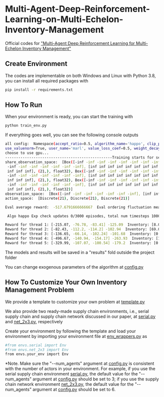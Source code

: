 # Multi-Agent-Deep-Reinforcement-Learning-on-Multi-Echelon-Inventory-Management
Official codes for ["Multi-Agent Deep Reinforcement Learning for Multi-Echelon Inventory Management"](https://papers.ssrn.com/sol3/papers.cfm?abstract_id=4262186)

## Create Environment
The codes are implementable on both Windows and Linux with Python 3.8, you can install all required packages with
``` Bash
pip install -r requirements.txt
```


## How To Run
When your environment is ready, you can start the training with
``` Bash
python train_env.py
```

If everything goes well, you can see the following console outputs
``` Bash
all config:  Namespace(accept_ratio=0.5, algorithm_name='happo', clip_param=0.2, critic_lr=0.0001, cuda=True, cuda_deterministic=True, data_chunk_length=10, entropy_coef=0.01, env_name='MyEnv', episode_length=200, eval_interval=5, experiment_name='check', gae_lambda=0.95, gain=0.01, gamma=0.95, hidden_size=128, huber_delta=10.0, ifi=0.1, kl_threshold=0.01, layer_N=2, log_interval=1, lr=0.0001, ls_step=10, max_grad_norm=0.5, model_dir=None, n_eval_rollout_threads=1, n_no_improvement_thres=10, n_render_rollout_threads=1, n_rollout_threads=5, n_training_threads=1, n_warmup_evaluations=10, num_agents=3, num_env_steps=3000000.0, num_landmarks=3, num_mini_batch=1, opti_eps=1e-05, ppo_epoch=15, recurrent_N=2, render_episodes=5, running_id=1, save_gifs=False, save_interval=1, scenario_name='Ineventory Management', seed=[0, 1, 2, 3, 4, 5, 6, 7, 8, 9], seed_specify=True, share_policy=False, stacked_frames=1, use_ReLU=True, use_centralized_V=True, use_clipped_value_loss=True, use_eval=True, use_feature_normalization=False, use_gae=True, use_huber_loss=True, use_linear_lr_decay=False, use_max_grad_norm=False, use_naive_recurrent_policy=True, use_obs_instead_of_state=False, use_orthogonal=True, use_policy_active_masks=False, use_popart=False, use_proper_time_limits=True, use_recurrent_policy=False, use_render=False, use_single_network=False, use_stacked_frames=False, use_value_active_masks=False, 
use_valuenorm=True, user_name='marl', value_loss_coef=0.5, weight_decay=0)
choose to use gpu...
-------------------------------------------------Training starts for seed: 0---------------------------------------------------
share_observation_space:  [Box([-inf -inf -inf -inf -inf -inf -inf -inf -inf -inf -inf -inf -inf -inf
 -inf -inf -inf -inf -inf -inf -inf], [inf inf inf inf inf inf inf inf inf inf inf inf inf inf inf inf inf inf
 inf inf inf], (21,), float32), Box([-inf -inf -inf -inf -inf -inf -inf -inf -inf -inf -inf -inf -inf -inf
 -inf -inf -inf -inf -inf -inf -inf], [inf inf inf inf inf inf inf inf inf inf inf inf inf inf inf inf inf inf
 inf inf inf], (21,), float32), Box([-inf -inf -inf -inf -inf -inf -inf -inf -inf -inf -inf -inf -inf -inf
 -inf -inf -inf -inf -inf -inf -inf], [inf inf inf inf inf inf inf inf inf inf inf inf inf inf inf inf inf inf
 inf inf inf], (21,), float32)]
observation_space:  [Box([-inf -inf -inf -inf -inf -inf -inf], [inf inf inf inf inf inf inf], (7,), float32), Box([-inf -inf -inf -inf -inf -inf -inf], [inf inf inf inf inf inf inf], (7,), float32), Box([-inf -inf -inf -inf -inf -inf -inf], [inf inf inf inf inf inf inf], (7,), float32)]
action_space:  [Discrete(21), Discrete(21), Discrete(21)]

Eval average reward:  -517.6791666666667  Eval ordering fluctuation measurement (downstream to upstream):  [0.5019614682164792, 0.19034909290369945, 0.10862411803628882]

 Algo happo Exp check updates 0/3000 episodes, total num timesteps 1000/3000000.0, FPS 28.

Reward for thread 1: [-215.07, -76.78, -83.41] -125.09  Inventory: [8.0, 48.0, 31.0]  Order: [9.51, 9.7, 9.77] Demand: [9.615]       
Reward for thread 2: [-82.43, -112.2, -114.2] -102.94  Inventory: [69.0, 0.0, 232.0]  Order: [10.54, 9.49, 10.44] Demand: [9.335]    
Reward for thread 3: [-136.65, -66.14, -102.24] -101.68  Inventory: [0.0, 0.0, 161.0]  Order: [9.85, 9.42, 10.11] Demand: [12.46]    
Reward for thread 4: [-496.67, -140.94, -154.17] -263.93  Inventory: [1605.0, 0.0, 119.0]  Order: [9.82, 9.62, 10.17] Demand: [1.725]
Reward for thread 5: [-329.99, -107.07, -100.54] -179.2  Inventory: [0.0, 0.0, 22.0]  Order: [10.42, 9.7, 9.84] Demand: [13.555]
```

The models and results will be saved in a "results" fold outside the project folder

You can change exogenous parameters of the algorithm at [config.py](https://github.com/xiaotianliu01/Multi-Agent-Deep-Reinforcement-Learning-on-Multi-Echelon-Inventory-Management/blob/main/config.py)

## How To Customize Your Own Inventory Management Problem
We provide a template to customize your own problem at [template.py](https://github.com/xiaotianliu01/Multi-Agent-Deep-Reinforcement-Learning-on-Multi-Echelon-Inventory-Management/blob/main/envs/template.py)

We also provide two ready-made supply chain environments, i.e., serial supply chain and supply chain network discussed in our paper, at [serial.py](https://github.com/xiaotianliu01/Multi-Agent-Deep-Reinforcement-Learning-on-Multi-Echelon-Inventory-Management/blob/main/envs/serial.py) and [net_2x3.py](https://github.com/xiaotianliu01/Multi-Agent-Deep-Reinforcement-Learning-on-Multi-Echelon-Inventory-Management/blob/main/envs/net_2x3.py), respectively

Create your environment by following the template and load your environment by importing your environment file at [env_wrappers.py](https://github.com/xiaotianliu01/Multi-Agent-Deep-Reinforcement-Learning-on-Multi-Echelon-Inventory-Management/blob/main/envs/env_wrappers.py) as
``` Bash
#from envs.serial import Env
#from envs.net_2x3 import Env
from envs.your_env import Env
```

*Note. Make sure the "--num_agents" argument at [config.py](https://github.com/xiaotianliu01/Multi-Agent-Deep-Reinforcement-Learning-on-Multi-Echelon-Inventory-Management/blob/main/config.py) is consistent with the number of actors in your environment. For example, if you use the serial supply chain environment [serial.py](https://github.com/xiaotianliu01/Multi-Agent-Deep-Reinforcement-Learning-on-Multi-Echelon-Inventory-Management/blob/main/envs/serial.py), the default value for the "--num_agents" argument at [config.py](https://github.com/xiaotianliu01/Multi-Agent-Deep-Reinforcement-Learning-on-Multi-Echelon-Inventory-Management/blob/main/config.py) should be set to 3; if you use the supply chain network environment [net_2x3.py](https://github.com/xiaotianliu01/Multi-Agent-Deep-Reinforcement-Learning-on-Multi-Echelon-Inventory-Management/blob/main/envs/net_2x3.py), the default value for the "--num_agents" argument at [config.py](https://github.com/xiaotianliu01/Multi-Agent-Deep-Reinforcement-Learning-on-Multi-Echelon-Inventory-Management/blob/main/config.py) should be set to 6.
